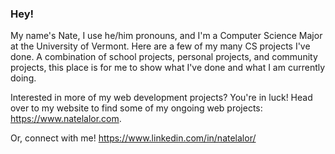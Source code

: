 ### Hey! 
My name's Nate, I use he/him pronouns, and I'm a Computer Science Major at the University of Vermont. Here are a few of my many CS projects I've done. A combination of school projects, personal projects, and community projects, this place is for me to show what I've done and what I am currently doing.

Interested in more of my web development projects? You're in luck! Head over to my website to find some of my ongoing web projects: https://www.natelalor.com.

Or, connect with me! https://www.linkedin.com/in/natelalor/
